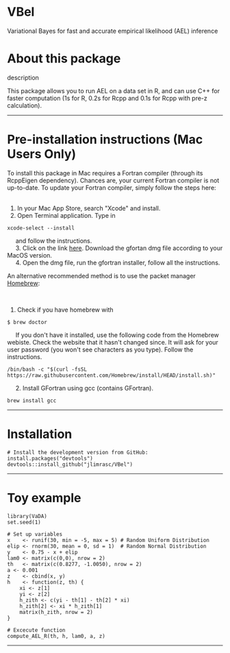 # VBel

Variational Bayes for fast and accurate empirical likelihood (AEL) inference

# About this package

description

This package allows you to run AEL on a data set in R, and can use C++ for faster computation 
(1s for R, 0.2s for Rcpp and 0.1s for Rcpp with pre-z calculation).

* * *

# Pre-installation instructions (Mac Users Only)
To install this package in Mac requires a Fortran compiler (through its RcppEigen dependency).
Chances are, your current Fortran compiler is not up-to-date. To update your Fortran compiler, simply follow the steps here: <br />
&nbsp;

1. In your Mac App Store, search "Xcode" and install. <br />
2. Open Terminal application. Type in

```{eval=FALSE}
xcode-select --install
```
&nbsp; &nbsp;&nbsp;
and follow the instructions.<br />
&nbsp; &nbsp;&nbsp;
3. Click on the link [here](https://github.com/fxcoudert/gfortran-for-macOS/releases). Download the gfortan dmg file according to your MacOS version. <br />
&nbsp; &nbsp;&nbsp;
4. Open the dmg file, run the gfortran installer, follow all the instructions.

An alternative recommended method is to use the packet manager [Homebrew](https://docs.brew.sh/Installation):

&nbsp;
1. Check if you have homebrew with
```{eval=FALSE}
$ brew doctor
```
&nbsp; &nbsp;&nbsp;
If you don't have it installed, use the following code from the Homebrew webiste. Check the website that it hasn't changed since.
It will ask for your user password (you won't see characters as you type). Follow the instructions.
```{eval=FALSE}
/bin/bash -c "$(curl -fsSL https://raw.githubusercontent.com/Homebrew/install/HEAD/install.sh)"
```
&nbsp; &nbsp;&nbsp;
2. Install GFortran using gcc (contains GFortran).
```{eval=FALSE}
brew install gcc
```

* * *

# Installation
```{r}
# Install the development version from GitHub:
install.packages("devtools")
devtools::install_github("jlimrasc/VBel")
```

* * *

# Toy example
```{r}
library(VaDA)
set.seed(1)

# Set up variables
x    <- runif(30, min = -5, max = 5) # Random Uniform Distribution
elip <- rnorm(30, mean = 0, sd = 1)  # Random Normal Distribution
y    <- 0.75 - x + elip
lam0 <- matrix(c(0,0), nrow = 2)
th   <- matrix(c(0.8277, -1.0050), nrow = 2)
a <- 0.001
z    <- cbind(x, y)
h    <- function(z, th) {
    xi <- z[1]
    yi <- z[2]
    h_zith <- c(yi - th[1] - th[2] * xi)
    h_zith[2] <- xi * h_zith[1]
    matrix(h_zith, nrow = 2)
}

# Excecute function
compute_AEL_R(th, h, lam0, a, z)
```

* * *